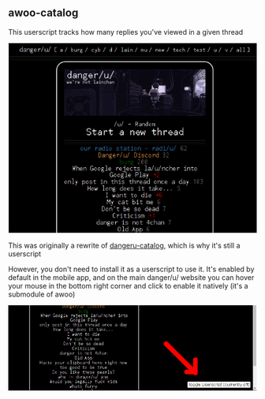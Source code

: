 ## awoo-catalog

This userscript tracks how many replies you've viewed in a given thread

![](ss.png)

This was originally a rewrite of [dangeru-catalog](https://github.com/nilesr/dangeru-catalog), which is why it's still a userscript

However, you don't need to install it as a userscript to use it. It's enabled by default in the mobile app, and on the main danger/u/ website you can hover your mouse in the bottom right corner and click to enable it natively (it's a submodule of awoo)

![](installss.png)

